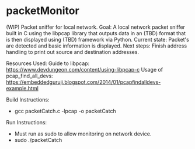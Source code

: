 # packetMonitor
(WIP) Packet sniffer for local network.
Goal: A local network packet sniffer built in C using the libpcap library that outputs data in an (TBD) format that is then displayed using (TBD) framework via Python.
Current state: Packet's are detected and basic information is displayed. 
Next steps: Finish address handling to print out source and destination addresses.

Resources Used:
Guide to libpcap: https://www.devdungeon.com/content/using-libpcap-c
Usage of pcap_find_all_devs: https://embeddedguruji.blogspot.com/2014/01/pcapfindalldevs-example.html

Build Instructions:
- gcc packetCatch.c -lpcap -o packetCatch

Run Instructions:
- Must run as sudo to allow monitoring on network device.
- sudo ./packetCatch 